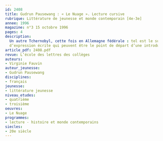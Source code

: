 ```yaml
---
id: 2408
title: Gudrun Pausewang : « Le Nuage ». Lecture cursive 
rubrique: Littérature de jeunesse et monde contemporain [4e-3e]
annee: 1996
magazine: n°3 15 octobre 1996
pages: 4
description: 
  Un autre Tchernobyl, cette fois en Allemagne fédérale : tel est le sujet catastrophe de ce roman. Rien de rose, un apprentissage douloureux de la vie, la découverte de la mort des proches à travers le destin d’une adolescente. « Le Nuage » se prête peu à une analyse lexicale ou grammaticale. L’écriture est dense et le vocabulaire soutenu, sans être difficile. Aussi cette étude évoque-t-elle quelques points de grammaire, notamment les temps, et propose-t-elle deux sujets
  d’expression écrite qui peuvent être le point de départ d’une introduction à l’argumentation et au sujet de réflexion.
article_pdf: 2408.pdf
revue: L’école des lettres des collèges
auteurs:
- Virginie Fauvin
auteur_jeunesse:
- Gudrun Pausewang
disciplines:
- français
jeunesse:
- littérature jeunesse
niveau_etudes:
- quatrième
- troisième
oeuvres:
- Le Nuage
programmes:
- lecture - histoire et monde contemporains
siecles:
- 20e siècle
---
```

